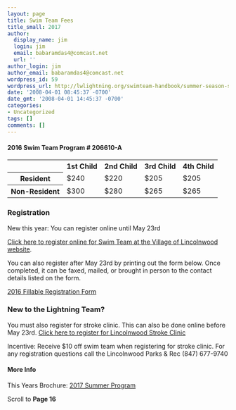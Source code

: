 ```yaml
---
layout: page
title: Swim Team Fees
title_small: 2017
author:
  display_name: jim
  login: jim
  email: babaramdas4@comcast.net
  url: ''
author_login: jim
author_email: babaramdas4@comcast.net
wordpress_id: 59
wordpress_url: http://lwlightning.org/swimteam-handbook/summer-season-swim-team-fees/
date: '2008-04-01 08:45:37 -0700'
date_gmt: '2008-04-01 14:45:37 -0700'
categories:
- Uncategorized
tags: []
comments: []
---
```


#### 2016 Swim Team Program # 206610-A
<table class='table'>
<tbody>
<tr>
<th></th>
<th>1st Child</th>
<th>2nd Child</th>
<th>3rd Child</th>
<th>4th Child</th>
</tr>
<tr>
<th>Resident</th>
<td>$240</td>
<td>$220</td>
<td>$205</td>
<td>$205</td>
</tr>
<tr>
<th>Non-Resident</th>
<td>$300</td>
<td>$280</td>
<td>$265</td>
<td>$265</td>
</tr>
</tbody>
</table>

### Registration 
New this year: You can register online until May 23rd

<a href='https://web1.vermontsystems.com/wbwsc/illincolnwoodwt.wsc/search.html?SessionID=%3C?VSI%E2%80%90SessionID?%3E&amp;module=AR&primarycode=206610'>Click here to register online for Swim Team at the Village of Lincolnwood website</a>.

You can also register after May 23rd by printing out the form below.  Once completed, it can be faxed, mailed, or brought in person to the contact details listed on the form.

<a href="/wp-content/uploads/2008/04/2014-Fillable-Registration-Form.pdf">2016 Fillable Registration Form</a>

### New to the Lightning Team?

You must also register for stroke clinic.  This can also be done online before May 23rd.  <a href='https://web1.vermontsystems.com/wbwsc/illincolnwoodwt.wsc/search.html?SessionID=%3C?VSI%E2%80%90SessionID?%3E&amp;module=AR&primarycode=206611'>Click here to register for Lincolnwood Stroke Clinic</a>

Incentive: Receive $10 off swim team when registering for stroke clinic.
For any registration questions call the Lincolnwood Parks &amp; Rec (847) 677-9740

#### More Info

This Years Brochure: <a href="http://www.lincolnwoodil.org/enjoy-lincolnwood/parks-and-recreation/program-guides/">2017 Summer Program</a>

Scroll to <strong>Page 16</strong>
